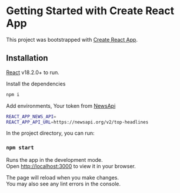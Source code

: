 # Getting Started with Create React App

This project was bootstrapped with [Create React App](https://github.com/facebook/create-react-app).

## Installation

[React](https://reactjs.org/) v18.2.0+ to run.

Install the dependencies

```sh
npm i
```
Add environments,
Your token from [NewsApi](https://newsapi.org/)
```sh
REACT_APP_NEWS_API=
REACT_APP_API_URL=https://newsapi.org/v2/top-headlines
```
In the project directory, you can run:

### `npm start`

Runs the app in the development mode.\
Open [http://localhost:3000](http://localhost:3000) to view it in your browser.

The page will reload when you make changes.\
You may also see any lint errors in the console.
